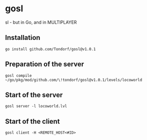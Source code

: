 # gosl

sl - but in Go, and in MULTIPLAYER

## Installation
```
go install github.com/Tondorf/gosl@v1.0.1
```

## Preparation of the server
```
gosl compile ~/go/pkg/mod/github.com/\!tondorf/gosl@v1.0.1/levels/locoworld
```

## Start of the server
```
gosl server -l locoworld.lvl
```

## Start of the client
```
gosl client -H <REMOTE_HOST<#ID>
```

